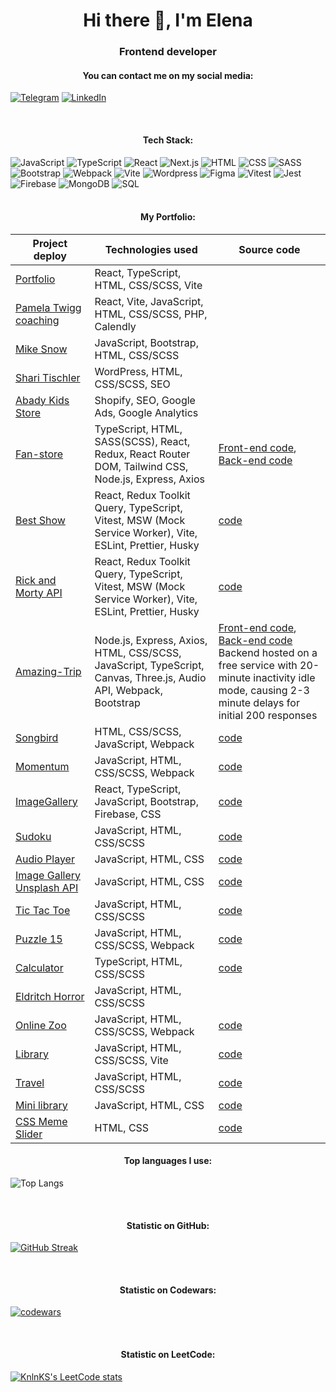 <h1 align="center">Hi there 👋, I'm Elena</h1>

<h3 align="center">Frontend developer</h3>

<h4 align="center">You can contact me on my social media:</h4>

[![Telegram](https://img.shields.io/badge/-Telegram-333?style=for-the-badge&logo=telegram&logoColor=27A0D9)](https://t.me/ElenaMyOne)
[![LinkedIn](https://img.shields.io/badge/-LinkedIn-333?style=for-the-badge&logo=linkedin&logoColor=0A66C2)](https://www.linkedin.com/in/elena-iakovenko-54319115a/)

</br>
<h4 align="center">Tech Stack:</h4>

![JavaScript](https://img.shields.io/badge/-JavaScript-333?style=for-the-badge&logo=javascript)
![TypeScript](https://img.shields.io/badge/-TypeScript-333?style=for-the-badge&logo=TypeScript)
![React](https://img.shields.io/badge/-React-333?style=for-the-badge&logo=React)
![Next.js](https://img.shields.io/badge/-Next.js-333?style=for-the-badge&logo=Next.js)
![HTML](https://img.shields.io/badge/-HTML-333?style=for-the-badge&logo=html5)
![CSS](https://img.shields.io/badge/-CSS-333?style=for-the-badge&logo=css3&logoColor=blue)
![SASS](https://img.shields.io/badge/-SASS-333?style=for-the-badge&logo=SASS)
![Bootstrap](https://img.shields.io/badge/-Bootstrap-333?style=for-the-badge&logo=Bootstrap)
![Webpack](https://img.shields.io/badge/-Webpack-333?style=for-the-badge&logo=Webpack)
![Vite](https://img.shields.io/badge/-Vite-333?style=for-the-badge&logo=vite)
![Wordpress](https://img.shields.io/badge/-Wordpress-333?style=for-the-badge&logo=Wordpress&logoColor=blue)
![Figma](https://img.shields.io/badge/-Figma-333?style=for-the-badge&logo=Figma)
![Vitest](https://img.shields.io/badge/-Vitest-333?style=for-the-badge&logo=Vitest)
![Jest](https://img.shields.io/badge/-Jest-333?style=for-the-badge&logo=Jest)
![Firebase](https://img.shields.io/badge/-Firebase-333?style=for-the-badge&logo=Firebase)
![MongoDB](https://img.shields.io/badge/-MongoDB-333?style=for-the-badge&logo=MongoDB)
![SQL](https://img.shields.io/badge/SQL-333?style=for-the-badge&logo=sql)
<br>
</br>
<h4 align="center">My Portfolio:</h4>

| Project deploy     | Technologies used                          | Source code        |
|--------------------|--------------------------------------------|--------------------|
| [Portfolio](https://myoneweb.us/)    | React, TypeScript, HTML, CSS/SCSS, Vite |   |
| [Pamela Twigg coaching](http://pamelatwiggcoaching.com/) | React, Vite, JavaScript, HTML, CSS/SCSS, PHP, Calendly |    |
| [Mike Snow](https://www.mikesnow.us/)    | JavaScript, Bootstrap, HTML, CSS/SCSS  |   |
| [Shari Tischler](https://shari-tischler-writer.com/)    | WordPress, HTML, CSS/SCSS, SEO   |   |
| [Abady Kids Store](https://abady.shop/)    | Shopify, SEO, Google Ads, Google Analytics          |  |
|[Fan-store](https://elena-myone.github.io/fan-store) | TypeScript, HTML, SASS(SCSS),  React, Redux, React Router DOM, Tailwind CSS, Node.js, Express, Axios | [Front-end code](https://github.com/Elena-MyOne/fan-store), [Back-end code](https://github.com/Elena-MyOne/fan-store-backend)|
| [Best Show](https://elena-myone.github.io/best-show/#/shows?page=0) | React, Redux Toolkit Query, TypeScript, Vitest, MSW (Mock Service Worker), Vite, ESLint, Prettier, Husky   | [code](https://github.com/Elena-MyOne/best-show)
| [Rick and Morty API](https://github.com/Elena-MyOne/rick-and-morty-api) | React, Redux Toolkit Query, TypeScript, Vitest, MSW (Mock Service Worker), Vite, ESLint, Prettier, Husky   | [code](https://github.com/Elena-MyOne/rick-and-morty-api)
| [Amazing-Trip](https://elena-myone.github.io/rsclone/dist/)   | Node.js, Express, Axios, HTML, CSS/SCSS, JavaScript, TypeScript, Canvas, Three.js, Audio API, Webpack, Bootstrap          | [Front-end code](https://github.com/Elena-MyOne/rsclone), [Back-end code](https://github.com/Elena-MyOne/backend-rs-clone) <br>Backend hosted on a free service with 20-minute inactivity idle mode, causing 2-3 minute delays for initial 200 responses |
| [Songbird](https://elena-myone.github.io/songbird/songbird/dist/) | HTML, CSS/SCSS, JavaScript, Webpack            | [code](https://github.com/Elena-MyOne/songbird)  |
| [Momentum](https://elena-myone.github.io/momentum/my-app/dist/)    | JavaScript, HTML, CSS/SCSS, Webpack            | [code](https://github.com/Elena-MyOne/momentum)
| [ImageGallery](https://imagegallery-a0f41.web.app/)   | React, TypeScript, JavaScript, Bootstrap, Firebase, CSS          | [code](https://github.com/Elena-MyOne/image-gallery) |
| [Sudoku](https://elena-myone.github.io/sudoku/random-game/) | JavaScript, HTML, CSS/SCSS | [code](https://github.com/Elena-MyOne/sudoku/tree/random-game) |
| [Audio Player](https://elena-myone.github.io/audio-player/audio-player/) | JavaScript, HTML, CSS | [code](https://github.com/Elena-MyOne/audio-player/tree/main/audio-player) |
| [Image Gallery Unsplash API](https://elena-myone.github.io/image-gallery-js/) | JavaScript, HTML, CSS | [code](https://github.com/Elena-MyOne/image-gallery-js) |
| [Tic Tac Toe](https://elena-myone.github.io/tic_tac_toe/) | JavaScript, HTML, CSS/SCSS | [code](https://github.com/Elena-MyOne/tic_tac_toe) |
| [Puzzle 15](https://rolling-scopes-school.github.io/elena-myone-JSFE2022Q3/puzzle-15/dist/) | JavaScript, HTML, CSS/SCSS, Webpack |  [code](https://github.com/Elena-MyOne/puzzle-15) |
| [Calculator](https://elena-myone.github.io/calculator/dist/) | TypeScript, HTML, CSS/SCSS  | [code](https://github.com/Elena-MyOne/calculator)  |
| [Eldritch Horror](https://elena-myone.github.io/codejam-eldritch/my-app/dist/) | JavaScript, HTML, CSS/SCSS |   |
| [Online Zoo](https://elena-myone.github.io/online-zoo/dist/) | JavaScript, HTML, CSS/SCSS, Webpack | [code](https://github.com/Elena-MyOne/online-zoo)  |
| [Library](https://elena-myone.github.io/library-ts/library/dist/) | JavaScript, HTML, CSS/SCSS, Vite | [code](https://github.com/Elena-MyOne/library-ts)  |
| [Travel](https://rolling-scopes-school.github.io/elena-myone-JSFEPRESCHOOL2022Q2/travel/) | JavaScript, HTML, CSS/SCSS | [code](https://github.com/Elena-MyOne/online-zoo)  |
| [Mini library](https://elena-myone.github.io/library/) | JavaScript, HTML, CSS | [code](https://github.com/Elena-MyOne/library)  |
| [CSS Meme Slider](https://elena-myone.github.io/cssMemeSlider/) | HTML, CSS | [code](https://github.com/Elena-MyOne/cssMemeSlider/tree/cssMemeSlider)  |



<h4 align="center">Top languages I use:</h4>

![Top Langs](https://github-readme-stats.vercel.app/api/top-langs/?username=Elena-MyOne&theme=dark&layout=compact)

</br>
<h4 align="center">Statistic on GitHub:</h4>

[![GitHub Streak](https://github-readme-streak-stats.herokuapp.com/?user=Elena-MyOne&theme=dark)](https://git.io/streak-stats)

</br>
<h4 align="center">Statistic on Codewars:</h4>

[![codewars](https://www.codewars.com/users/rsschool_ca97357416502d42/badges/large)](https://www.codewars.com/users/username)

</br>
<h4 align="center">Statistic on LeetCode:</h4>

[![KnlnKS's LeetCode stats](https://leetcode-stats-six.vercel.app/api?username=elena-myone&theme=dark)](https://github.com/KnlnKS/leetcode-stats)
